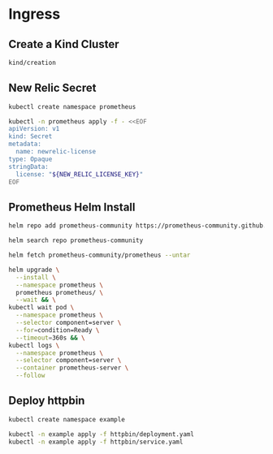 # Ingress

## Create a Kind Cluster

```bash
kind/creation
```

## New Relic Secret

```bash
kubectl create namespace prometheus

kubectl -n prometheus apply -f - <<EOF
apiVersion: v1
kind: Secret
metadata:
  name: newrelic-license
type: Opaque
stringData:
  license: "${NEW_RELIC_LICENSE_KEY}"
EOF
```

## Prometheus Helm Install

```bash
helm repo add prometheus-community https://prometheus-community.github.io/helm-charts

helm search repo prometheus-community

helm fetch prometheus-community/prometheus --untar

helm upgrade \
  --install \
  --namespace prometheus \
  prometheus prometheus/ \
  --wait && \
kubectl wait pod \
  --namespace prometheus \
  --selector component=server \
  --for=condition=Ready \
  --timeout=360s && \
kubectl logs \
  --namespace prometheus \
  --selector component=server \
  --container prometheus-server \
  --follow
```

## Deploy httpbin

```bash
kubectl create namespace example

kubectl -n example apply -f httpbin/deployment.yaml
kubectl -n example apply -f httpbin/service.yaml
```
